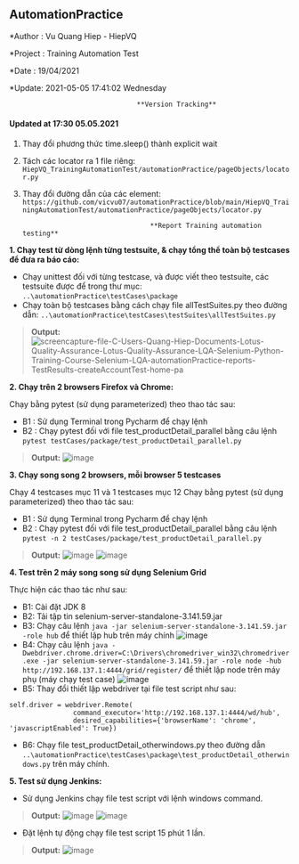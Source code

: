 ## AutomationPractice
                                                 
*Author : Vu Quang Hiep - HiepVQ

*Project : Training Automation Test

*Date : 19/04/2021

*Update: 2021-05-05 17:41:02 Wednesday

                                    **Version Tracking**
#### Updated at 17:30 05.05.2021
1. Thay đổi phương thức time.sleep() thành explicit wait 
2. Tách các locator ra 1 file riêng:
```HiepVQ_TrainingAutomationTest/automationPractice/pageObjects/locator.py```
4. Thay đổi đường dẫn của các element:
```https://github.com/vicvu07/automationPractice/blob/main/HiepVQ_TrainingAutomationTest/automationPractice/pageObjects/locator.py```

                                       **Report Training automation testing**

**1. Chạy test từ dòng lệnh từng testsuite, & chạy tổng thể toàn bộ testcases để đưa ra báo cáo:**
- Chạy unittest đối với từng testcase, và được viết theo testsuite, các testsuite được để trong thư mục: ```..\automationPractice\testCases\package```
- Chạy toàn bộ testcases bằng cách chạy file allTestSuites.py theo đường dẫn: ```..\automationPractice\testCases\testSuites\allTestSuites.py```
>**Output:**
>![screencapture-file-C-Users-Quang-Hiep-Documents-Lotus-Quality-Assurance-Lotus-Quality-Assurance-LQA-Selenium-Python-Training-Course-Selenium-LQA-automationPractice-reports-TestResults-createAccountTest-home-pa](https://user-images.githubusercontent.com/46483616/115180592-2c493800-a100-11eb-885d-a857beec282c.png)



**2. Chạy trên 2 browsers Firefox và Chrome:**

Chạy bằng pytest (sử dụng parameterized) theo thao tác sau:
- B1 : Sử dụng Terminal trong Pycharm để chạy lệnh
- B2 : Chạy pytest đối với file test_productDetail_parallel bằng câu lệnh ```pytest testCases/package/test_productDetail_parallel.py```
>**Output:**
![image](https://user-images.githubusercontent.com/46483616/115174585-b3dc7a00-a0f3-11eb-8ab2-d8cf2cb17d14.png)

**3. Chạy song song 2 browsers, mỗi browser 5 testcases**

Chạy 4 testcases mục 11 và 1 testcases mục 12
Chạy bằng pytest (sử dụng parameterized) theo thao tác sau:
- B1 : Sử dụng Terminal trong Pycharm để chạy lệnh
- B2 : Chạy pytest đối với file test_productDetail_parallel bằng câu lệnh ```pytest -n 2 testCases/package/test_productDetail_parallel.py```
>**Output:**
>![image](https://user-images.githubusercontent.com/46483616/115174548-a45d3100-a0f3-11eb-983a-2d77c32d8fbb.png)
>![image](https://user-images.githubusercontent.com/46483616/115178039-9eb71980-a0fa-11eb-82ee-7d99fac1cb7b.png)


**4. Test trên 2 máy song song sử dụng Selenium Grid**

Thực hiện các thao tác như sau:
- B1: Cài đặt JDK 8 
- B2: Tải tập tin selenium-server-standalone-3.141.59.jar
- B3: Chạy câu lệnh ```java -jar selenium-server-standalone-3.141.59.jar -role hub``` để thiết lập hub trên máy chính
![image](https://user-images.githubusercontent.com/46483616/115175336-023e4880-a0f5-11eb-9763-8c04284dcf37.png)
- B4: Chạy câu lệnh ```java -Dwebdriver.chrome.driver=C:\Drivers\chromedriver_win32\chromedriver.exe -jar selenium-server-standalone-3.141.59.jar -role node -hub http://192.168.137.1:4444/grid/register/``` để thiết lập node trên máy phụ (máy chạy test case)
![image](https://user-images.githubusercontent.com/46483616/115175760-d2dc0b80-a0f5-11eb-8842-618de5b9cb34.png)
- B5: Thay đổi thiết lập webdriver tại file test script như sau:
```
self.driver = webdriver.Remote(
                command_executor='http://192.168.137.1:4444/wd/hub',
                desired_capabilities={'browserName': 'chrome', 'javascriptEnabled': True})
 ```
- B6: Chạy file test_productDetail_otherwindows.py theo đường dẫn ```..\automationPractice\testCases\package\test_productDetail_otherwindows.py``` trên máy chính.

**5. Test sử dụng Jenkins:**
- Sử dụng Jenkins chạy file test script với lệnh windows command.
>**Output:**
>![image](https://user-images.githubusercontent.com/46483616/115177199-eb99f080-a0f8-11eb-9045-32b36a6bb999.png)
>![image](https://user-images.githubusercontent.com/46483616/115177257-0a988280-a0f9-11eb-9eb2-ad3cf58b8943.png)
- Đặt lệnh tự động chạy file test script 15 phút 1 lần.
>**Output:**
>![image](https://user-images.githubusercontent.com/46483616/115177384-4df2f100-a0f9-11eb-8710-6dddb8446089.png)

 


